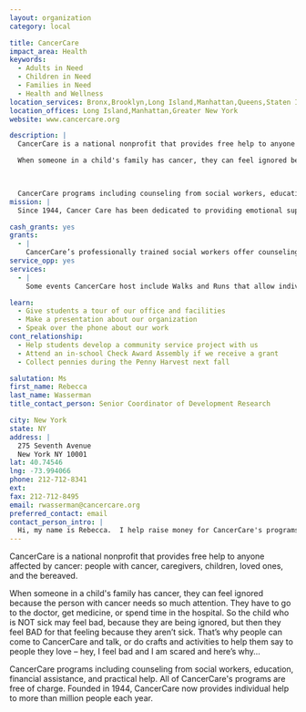 ```yaml
---
layout: organization
category: local

title: CancerCare
impact_area: Health
keywords: 
  - Adults in Need
  - Children in Need
  - Families in Need
  - Health and Wellness
location_services: Bronx,Brooklyn,Long Island,Manhattan,Queens,Staten Island,Greater New York
location_offices: Long Island,Manhattan,Greater New York
website: www.cancercare.org

description: |
  CancerCare is a national nonprofit that provides free help to anyone affected by cancer: people with cancer, caregivers, children, loved ones, and the bereaved. 

  When someone in a child's family has cancer, they can feel ignored because the person with cancer needs so much attention. They have to go to the doctor, get medicine, or spend time in the hospital.  So the child who is NOT sick may feel bad, because they are being ignored, but then they feel BAD for that feeling because they aren’t sick.  That’s why people can come to CancerCare and talk, or do crafts and activities to help them say to people they love – hey, I feel bad and I am scared and here’s why…

  

  CancerCare programs including counseling from social workers, education, financial assistance, and practical help. All of CancerCare's programs are free of charge. Founded in 1944, CancerCare now provides individual help to more than million people each year.  
mission: |
  Since 1944, Cancer Care has been dedicated to providing emotional support, information, and practical help to people with cancer and their loved ones. As the oldest and largest national nonprofit agency devoted to offering professional services, Cancer Care has helped over two million people nationwide through its toll-free Counseling Line and teleconference programs, its office-based services, and via the Internet. All services are provided free of charge and are available to people of all ages, with all types of cancer, at any stage of the disease. Cancer Care's reach, including its cancer awareness initiatives, also extends to family members, caregivers, and professionals, providing vital information and assistance.

cash_grants: yes
grants: 
  - |
    CancerCare’s professionally trained social workers offer counseling, other social services and recreational programs to children and their parents to help them manage this difficult situation and to feel less alone.  Any amount of money will go towards helping us continue to provide this service free of charge.
service_opp: yes
services: 
  - |
    Some events CancerCare host include Walks and Runs that allow individuals to form walking/running groups and help raise money for the Organization. There is an event called Blocks of Love that is a family-based event to support children and families coping with cancer. Children of all ages raise funds for CancerCare's free services while challenging themselves to build LEGO masterpieces. CancerCare also hosts special camps (Bereavement Camps) called Healing Camps for families after a love one has passed away. There is an event called Kites ‘n Kids where family members write messages on kites and then fly them in the air. When a child is away from their parents or family CancerCare gives pillow called Comfort Pillow where a family will write special messages on a pillow of there favorite things to do so they always feel like they are together. CancerCare also hosts an event called Crafting ways to Cope, where family members come together and write about their feelings and what they enjoy to do together. 

learn: 
  - Give students a tour of our office and facilities
  - Make a presentation about our organization
  - Speak over the phone about our work
cont_relationship: 
  - Help students develop a community service project with us
  - Attend an in-school Check Award Assembly if we receive a grant
  - Collect pennies during the Penny Harvest next fall

salutation: Ms
first_name: Rebecca
last_name: Wasserman
title_contact_person: Senior Coordinator of Development Research

city: New York
state: NY
address: |
  275 Seventh Avenue  
  New York NY 10001
lat: 40.74546
lng: -73.994066
phone: 212-712-8341
ext: 
fax: 212-712-8495
email: rwasserman@cancercare.org
preferred_contact: email
contact_person_intro: |
  Hi, my name is Rebecca.  I help raise money for CancerCare's programs like CancerCare for Kids.  I get to work and talk with people who have been helped by our organization, which always makes me feel good.  I've worked at CancerCare since March 2012.  Before I got here CancerCare had already been working with Common Cents schools for a few years.  We are so grateful to have had their support, and we hope to continue our relationships with them.
---
```

CancerCare is a national nonprofit that provides free help to anyone affected by cancer: people with cancer, caregivers, children, loved ones, and the bereaved. 

When someone in a child's family has cancer, they can feel ignored because the person with cancer needs so much attention. They have to go to the doctor, get medicine, or spend time in the hospital.  So the child who is NOT sick may feel bad, because they are being ignored, but then they feel BAD for that feeling because they aren’t sick.  That’s why people can come to CancerCare and talk, or do crafts and activities to help them say to people they love – hey, I feel bad and I am scared and here’s why…



CancerCare programs including counseling from social workers, education, financial assistance, and practical help. All of CancerCare's programs are free of charge. Founded in 1944, CancerCare now provides individual help to more than million people each year.  